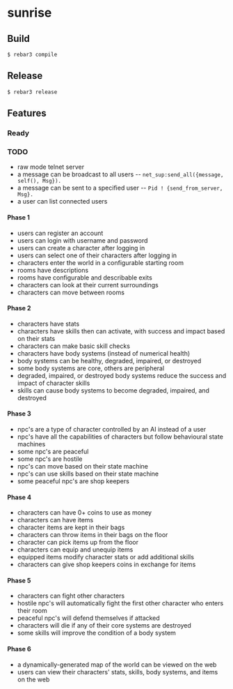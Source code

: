 # sunrise

## Build
`$ rebar3 compile`

## Release
`$ rebar3 release`

## Features

### Ready

### TODO
- raw mode telnet server
- a message can be broadcast to all users
-- `net_sup:send_all({message, self(), Msg}).`
- a message can be sent to a specified user
-- `Pid ! {send_from_server, Msg}.`
- a user can list connected users

#### Phase 1
- users can register an account
- users can login with username and password
- users can create a character after logging in
- users can select one of their characters after logging in
- characters enter the world in a configurable starting room
- rooms have descriptions
- rooms have configurable and describable exits
- characters can look at their current surroundings
- characters can move between rooms

#### Phase 2
- characters have stats
- characters have skills then can activate, with success and impact based on their stats
- characters can make basic skill checks
- characters have body systems (instead of numerical health)
- body systems can be healthy, degraded, impaired, or destroyed
- some body systems are core, others are peripheral
- degraded, impaired, or destroyed body systems reduce the success and impact of character skills
- skills can cause body systems to become degraded, impaired, and destroyed

#### Phase 3
- npc's are a type of character controlled by an AI instead of a user
- npc's have all the capabilities of characters but follow behavioural state machines
- some npc's are peaceful
- some npc's are hostile
- npc's can move based on their state machine
- npc's can use skills based on their state machine
- some peaceful npc's are shop keepers

#### Phase 4
- characters can have 0+ coins to use as money
- characters can have items
- character items are kept in their bags
- characters can throw items in their bags on the floor
- character can pick items up from the floor
- characters can equip and unequip items
- equipped items modify character stats or add additional skills
- characters can give shop keepers coins in exchange for items

#### Phase 5
- characters can fight other characters
- hostile npc's will automatically fight the first other character who enters their room
- peaceful npc's will defend themselves if attacked
- characters will die if any of their core systems are destroyed
- some skills will improve the condition of a body system

#### Phase 6
- a dynamically-generated map of the world can be viewed on the web
- users can view their characters' stats, skills, body systems, and items on the web
